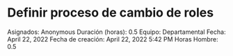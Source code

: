# Definir proceso de cambio de roles

Asignados: Anonymous
Duración (horas): 0.5
Equipo: Departamental
Fecha: April 22, 2022
Fecha de creación: April 22, 2022 5:42 PM
Horas Hombre: 0.5
